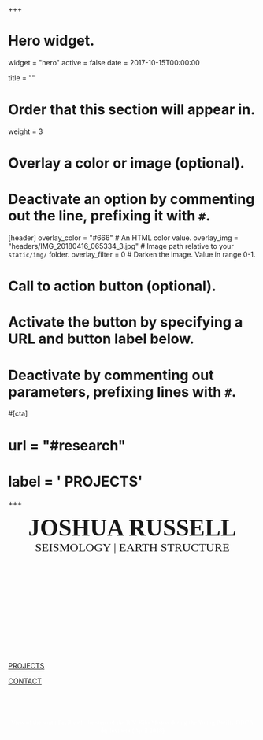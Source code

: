 +++
# Hero widget.
widget = "hero"
active = false
date = 2017-10-15T00:00:00

title = ""

# Order that this section will appear in.
weight = 3

# Overlay a color or image (optional).
#   Deactivate an option by commenting out the line, prefixing it with `#`.
[header]
  overlay_color = "#666"  # An HTML color value.
  overlay_img = "headers/IMG_20180416_065334_3.jpg"  # Image path relative to your `static/img/` folder.
  overlay_filter = 0  # Darken the image. Value in range 0-1.

# Call to action button (optional).
#   Activate the button by specifying a URL and button label below.
#   Deactivate by commenting out parameters, prefixing lines with `#`.
#[cta]
#  url = "#research"
#  label = '<i class="fas fa-chevron-circle-down"></i> PROJECTS'
+++

<center><font size="+15" face="montserrat"><b>JOSHUA RUSSELL</b></font></center>
<center><font size="5" face="montserrat">SEISMOLOGY | EARTH STRUCTURE</font></center>
<div class="bottom"><font size="-1"></font></div>

<center>
<div style="display: table; height: 700px; overflow: hidden;">
  <div style="display: table-cell; vertical-align: middle;">
    <div>
      <font size="-1" color="white" face="montserrat">
      View of the south Pacific off the stern of the R/V Kilo Moana during the Young Pacific ORCA deployment (April 2018)
      </font>
    </div>
  </div>
</div>
</center>

<div style="margin-top: -31rem;">
</div>


<a class="button" href="#research"><i class="fas fa-chevron-circle-down"></i> PROJECTS</a>

<a class="button" href="#contact"><i class="fas fa-envelope"></i> CONTACT</a>





